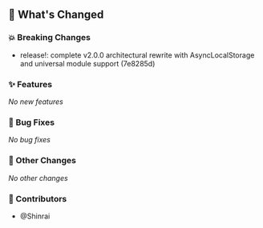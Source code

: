 ## 🚀 What's Changed

### 💥 Breaking Changes
- release!: complete v2.0.0 architectural rewrite with AsyncLocalStorage and universal module support (7e8285d)


### ✨ Features
_No new features_

### 🐛 Bug Fixes
_No bug fixes_

### 🔧 Other Changes
_No other changes_

### 👥 Contributors
- @Shinrai

